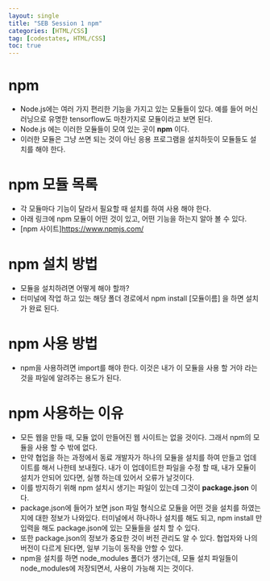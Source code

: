```yaml
---
layout: single
title: "SEB Session 1 npm"
categories: [HTML/CSS]
tag: [codestates, HTML/CSS]
toc: true
---
```


# npm

- Node.js에는 여러 가지 편리한 기능을 가지고 있는 모듈들이 있다. 예를 들어 머신러닝으로 유명한 tensorflow도 마찬가지로 모듈이라고 보면 된다.
- Node.js 에는 이러한 모듈들이 모여 있는 곳이 **npm** 이다.
- 이러한 모듈은 그냥 쓰면 되는 것이 아닌 응용 프로그램을 설치하듯이 모듈들도 설치를 해야 한다.

# npm 모듈 목록

- 각 모듈마다 기능이 달라서 필요할 때 설치를 하여 사용 해야 한다.
- 아래 링크에 npm 모듈이 어떤 것이 있고, 어떤 기능을 하는지 알아 볼 수 있다.
- [npm 사이트]<https://www.npmjs.com/>

# npm 설치 방법

- 모듈을 설치하려면 어떻게 해야 할까?
- 터미널에 작업 하고 있는 해당 폴더 경로에서 npm install [모듈이름] 을 하면 설치가 완료 된다.

# npm 사용 방법

- npm을 사용하려면 import를 해야 한다. 이것은 내가 이 모듈을 사용 할 거야 라는 것을 파일에 알려주는 용도가 된다.

# npm 사용하는 이유

- 모든 웹을 만들 때, 모듈 없이 만들어진 웹 사이트는 없을 것이다. 그래서 npm의 모듈을 사용 할 수 밖에 없다.
- 만약 협업을 하는 과정에서 동료 개발자가 하나의 모듈을 설치를 하여 만들고 업데이트를 해서 나한테 보내줬다. 내가 이 업데이트한 파일을 수정 할 때, 내가 모듈이 설치가 안되어 있다면, 실행 하는데 있어서 오류가 날것이다.
- 이를 방지하기 위해 npm 설치시 생기는 파일이 있는데 그것이 **package.json** 이다.
- package.json에 들어가 보면 json 파일 형식으로 모듈을 어떤 것을 설치를 하였는지에 대한 정보가 나와있다. 터미널에서 하나하나 설치를 해도 되고, npm install 만 입력을 해도 package.json에 있는 모듈들을 설치 할 수 있다.
- 또한 package.json의 정보가 중요한 것이 버전 관리도 알 수 있다. 협업자와 나의 버전이 다르게 된다면, 일부 기능이 동작을 안할 수 있다.
- npm을 설치를 하면 node_modules 폴더가 생기는데, 모듈 설치 파일들이 node_modules에 저장되면서, 사용이 가능해 지는 것이다.
